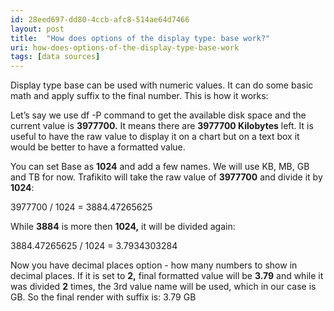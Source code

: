 ```yaml
---
id: 28eed697-dd80-4ccb-afc8-514ae64d7466
layout: post
title:  "How does options of the display type: base work?"
uri: how-does-options-of-the-display-type-base-work
tags: [data sources]
---
```

Display type base can be used with numeric values. It can do some basic math and apply suffix to the final number. This is how it works:

<!--more-->

Let’s say we use df -P command to get the available disk space and the current value is **3977700.** It means there are **3977700 Kilobytes** left. It is useful to have the raw value to display it on a chart but on a text box it would be better to have a formatted value.

You can set Base as **1024** and add a few names. We will use KB, MB, GB and TB for now. Trafikito will take the raw value of **3977700** and divide it by **1024**:

3977700 / 1024 = 3884.47265625

  

While **3884** is more then **1024,** it will be divided again:

3884.47265625 / 1024 = 3.7934303284

  

Now you have decimal places option - how many numbers to show in decimal places. If it is set to **2,** final formatted value will be **3.79** and while it was divided **2** times, the 3rd value name will be used, which in our case is GB. So the final render with suffix is: 3.79 GB